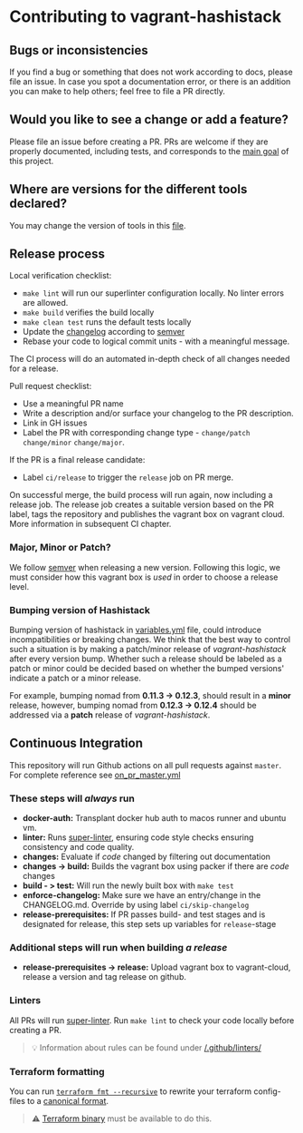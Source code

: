 # Contributing to vagrant-hashistack

## Bugs or inconsistencies

If you find a bug or something that does not work according to docs, please file an issue.
In case you spot a documentation error, or there is an addition you can make to help others;
 feel free to file a PR directly.

## Would you like to see a change or add a feature?  

Please file an issue before creating a PR.
PRs are welcome if they are properly documented, including tests,
 and corresponds to the [main goal](../README.md) of this project.

## Where are versions for the different tools declared?  

You may change the version of tools in this [file](../ansible/group_vars/all/variables.yml).

## Release process

Local verification checklist:
- `make lint` will run our superlinter configuration locally. No linter errors are allowed.
- `make build` verifies the build locally
- `make clean test` runs the default tests locally
- Update the [changelog](../CHANGELOG.md) according to [semver](https://semver.org)
- Rebase your code to logical commit units - with a meaningful message.

The CI process will do an automated in-depth check of all changes needed for a release.

Pull request checklist:
- Use a meaningful PR name
- Write a description and/or surface your changelog to the PR description.
- Link in GH issues
- Label the PR with corresponding change type - `change/patch` `change/minor` `change/major`.

If the PR is a final release candidate:
- Label `ci/release` to trigger the `release` job on PR merge.

On successful merge, the build process will run again, now including a release job.
The release job creates a suitable version based on the PR label, tags the repository and publishes the vagrant box on
vagrant cloud. More information in subsequent CI chapter.

### Major, Minor or Patch?  

We follow [semver](https://semver.org) when releasing a new version.
Following this logic, we must consider how this vagrant box is _used_ in order to choose a release level.

### Bumping version of Hashistack

Bumping version of hashistack in [variables.yml](../ansible/group_vars/all/variables.yml) file, could introduce incompatibilities or breaking changes. We think that the best way
to control such a situation is by making a patch/minor release of _vagrant-hashistack_ after every version bump.
Whether such a release should be labeled as a patch or minor could be decided based on whether the bumped versions' indicate a patch or a minor release.

For example, bumping nomad from **0.11.3 -> 0.12.3**, should result in a **minor** release, however, bumping nomad from **0.12.3 -> 0.12.4** should be addressed via a **patch** release of _vagrant-hashistack_.


## Continuous Integration

This repository will run Github actions on all pull requests against `master`. For complete reference see [on_pr_master.yml](../.github/workflows/on_pr_master.yml)

### These steps will _always_ run

- **docker-auth:** Transplant docker hub auth to macos runner and ubuntu vm.
- **linter:** Runs [super-linter](https://github.com/github/super-linter), ensuring code style checks ensuring consistency and code quality.
- **changes:** Evaluate if _code_ changed by filtering out documentation
- **changes -> build:** Builds the vagrant box using packer if there are _code_ changes
- **build - > test:** Will run the newly built box with `make test`
- **enforce-changelog:** Make sure we have an entry/change in the CHANGELOG.md. Override by using label `ci/skip-changelog`
- **release-prerequisites:** If PR passes build- and test stages and is designated for release, this step sets up variables for `release`-stage

### Additional steps will run when building _a release_

- **release-prerequisites -> release:** Upload vagrant box to vagrant-cloud, release a version and tag release on github.

### Linters
All PRs will run [super-linter](https://github.com/github/super-linter). Run `make lint` to check your code locally before creating a PR.
> :bulb: Information about rules can be found under [/.github/linters/](../.github/linters)

### Terraform formatting
You can run [`terraform fmt --recursive`](https://www.terraform.io/docs/commands/fmt.html) to rewrite your terraform config-files to a [canonical format](https://www.terraform.io/docs/configuration/style.html).
> :warning: [Terraform binary](https://www.terraform.io/downloads.html) must be available to do this.